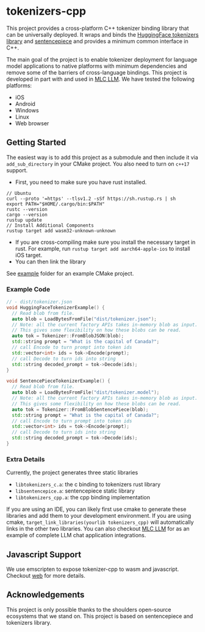 # tokenizers-cpp

This project provides a cross-platform C++ tokenizer binding library that can be universally deployed.
It wraps and binds the [HuggingFace tokenizers library](https://github.com/huggingface/tokenizers)
and [sentencepiece](https://github.com/google/sentencepiece) and provides a minimum common interface in C++.

The main goal of the project is to enable tokenizer deployment for language model applications
to native platforms with minimum dependencies and remove some of the barriers of
cross-language bindings. This project is developed in part with and
used in [MLC LLM](https://github.com/mlc-ai/mlc-llm). We have tested the following platforms:

- iOS
- Android
- Windows
- Linux
- Web browser

## Getting Started

The easiest way is to add this project as a submodule and then
include it via `add_sub_directory` in your CMake project.
You also need to turn on `c++17` support.

- First, you need to make sure you have rust installed.
```
// Ubuntu
curl --proto '=https' --tlsv1.2 -sSf https://sh.rustup.rs | sh
export PATH="$HOME/.cargo/bin:$PATH"
rustc --version
cargo --version
rustup update
// Install Additional Components
rustup target add wasm32-unknown-unknown
```
- If you are cross-compiling make sure you install the necessary target in rust.
  For example, run `rustup target add aarch64-apple-ios` to install iOS target.
- You can then link the library

See [example](example) folder for an example CMake project.

### Example Code

```c++
// - dist/tokenizer.json
void HuggingFaceTokenizerExample() {
  // Read blob from file.
  auto blob = LoadBytesFromFile("dist/tokenizer.json");
  // Note: all the current factory APIs takes in-memory blob as input.
  // This gives some flexibility on how these blobs can be read.
  auto tok = Tokenizer::FromBlobJSON(blob);
  std::string prompt = "What is the capital of Canada?";
  // call Encode to turn prompt into token ids
  std::vector<int> ids = tok->Encode(prompt);
  // call Decode to turn ids into string
  std::string decoded_prompt = tok->Decode(ids);
}

void SentencePieceTokenizerExample() {
  // Read blob from file.
  auto blob = LoadBytesFromFile("dist/tokenizer.model");
  // Note: all the current factory APIs takes in-memory blob as input.
  // This gives some flexibility on how these blobs can be read.
  auto tok = Tokenizer::FromBlobSentencePiece(blob);
  std::string prompt = "What is the capital of Canada?";
  // call Encode to turn prompt into token ids
  std::vector<int> ids = tok->Encode(prompt);
  // call Decode to turn ids into string
  std::string decoded_prompt = tok->Decode(ids);
}
```

### Extra Details

Currently, the project generates three static libraries
- `libtokenizers_c.a`: the c binding to tokenizers rust library
- `libsentencepice.a`: sentencepiece static library
- `libtokenizers_cpp.a`: the cpp binding implementation

If you are using an IDE, you can likely first use cmake to generate
these libraries and add them to your development environment.
If you are using cmake, `target_link_libraries(yourlib tokenizers_cpp)`
will automatically links in the other two libraries.
You can also checkout [MLC LLM](https://github.com/mlc-ai/mlc-llm)
for as an example of complete LLM chat application integrations.

## Javascript Support

We use emscripten to expose tokenizer-cpp to wasm and javascript.
Checkout [web](web) for more details.

## Acknowledgements

This project is only possible thanks to the shoulders open-source ecosystems that we stand on.
This project is based on sentencepiece and tokenizers library.
